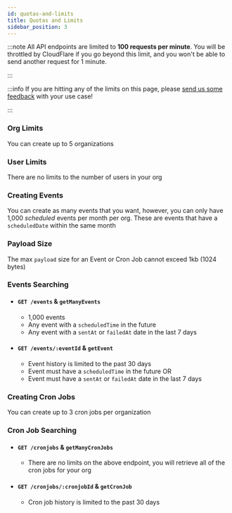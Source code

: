 ```yaml
---
id: quotas-and-limits
title: Quotas and Limits
sidebar_position: 3
---
```


:::note
All API endpoints are limited to **100 requests per minute**. You will be throttled by CloudFlare if you go beyond this limit, and you won't be able to send another request for 1 minute.

:::

:::info
If you are hitting any of the limits on this page, please [send us some feedback](https://app.jiter.dev/send-us-feedback?prompt=MakeSuggestion) with your use case!

:::

### Org Limits

You can create up to 5 organizations

### User Limits

There are no limits to the number of users in your org

### Creating Events

You can create as many events that you want, however, you can only have 1,000 _scheduled_ events per month per org. These are events that have a `scheduledDate` within the same month

### Payload Size

The max `payload` size for an Event or Cron Job cannot exceed 1kb (1024 bytes)

### Events Searching

- #### `GET /events` & `getManyEvents`

  - 1,000 events
  - Any event with a `scheduledTime` in the future
  - Any event with a `sentAt` or `failedAt` date in the last 7 days

- #### `GET /events/:eventId` & `getEvent`

  - Event history is limited to the past 30 days
  - Event must have a `scheduledTime` in the future OR
  - Event must have a `sentAt` or `failedAt` date in the last 7 days

### Creating Cron Jobs

You can create up to 3 cron jobs per organization

### Cron Job Searching

- #### `GET /cronjobs` & `getManyCronJobs`

  - There are no limits on the above endpoint, you will retrieve all of the cron jobs for your org

- #### `GET /cronjobs/:cronjobId` & `getCronJob`
  - Cron job history is limited to the past 30 days
